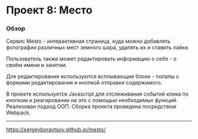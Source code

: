 ﻿# Проект 8: Место

### Обзор

Сервис Mesto - интерактивная страница, куда можно добавлять фотографии различных мест земного шара, удалять их и ставить лайки.

Пользователь также может редактировать информацию о себе - о своём имени и занятии.

Для редактирования используются всплывающие блоки - попапы с формами редактирования и кнопкой отправки содержимого.

В проекте используется Javascript для отслеживания событий клика по кнопкам и реагировании на это с помощью необходимых функций.
Реализован подход ООП. Сборка проекта проведена посредством Webpack.

***

https://sergeyboravtsov.github.io/mesto/

